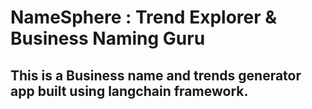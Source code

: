 # NameSphere : Trend Explorer & Business Naming Guru
## This is a Business name and trends generator app built using langchain framework. 
